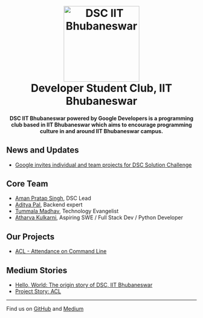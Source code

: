 
<h1 align="center">
  <br>
  <a href="https://dsciitbbs.github.io"><img src="https://user-images.githubusercontent.com/19551774/55946516-7c1bdb80-5c6a-11e9-86ca-b4b700b119c8.jpeg" alt="DSC IIT Bhubaneswar" width="200"></a>
  <br>
  Developer Student Club, IIT Bhubaneswar
  <br>
</h1>

<h4 align="center">DSC IIT Bhubaneswar powered by Google Developers is a programming club based in IIT Bhubaneswar which aims to encourage programming culture in and around IIT Bhubaneswar campus.
</h4>

<h2>News and Updates</h2>

- [Google invites individual and team projects for DSC Solution Challenge](https://events.withgoogle.com/dsc-solution-challenge/)

<h2>Core Team</h2>

- [Aman Pratap Singh](https://github.com/apsknight), DSC Lead
- [Aditya Pal](https://github.com/PalAditya), Backend expert
- [Tummala Madhav](https://github.com/MadhavChoudhary), Technology Evangelist
- [Atharva Kulkarni](https://github.com/IronVenom), Aspiring SWE / Full Stack Dev / Python Developer


<h2>Our Projects</h2>

- [ACL - Attendance on Command Line](https://dsciitbbs.github.io/acl)

<h2>Medium Stories </h2>

- [Hello, World: The origin story of DSC, IIT Bhubaneswar](https://medium.com/dsc-iit-bhubaneswar/hello-world-the-origin-story-of-dsc-iit-bhubaneswar-ca4753757d3f)
- [Project Story: ACL](https://link.medium.com/yYzt7mpaOV)

---
Find us on [GitHub](https://github.com/dsciitbbs) and [Medium](https://medium.com/dsc-iit-bhubaneswar)
